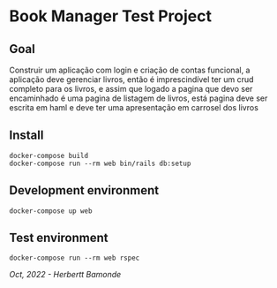 # Book Manager Test Project

## Goal

Construir um aplicação com login e criação de contas funcional,
a aplicação deve gerenciar livros, então é imprescindível ter um crud completo para os livros,
e assim que logado a pagina que devo ser encaminhado é uma pagina de listagem de livros, está pagina deve ser escrita em haml e deve ter uma apresentação em carrosel dos livros

## Install
```
docker-compose build
docker-compose run --rm web bin/rails db:setup
```

## Development environment
```
docker-compose up web
```

## Test environment
```
docker-compose run --rm web rspec
```

*Oct, 2022 - Herbertt Bamonde*
